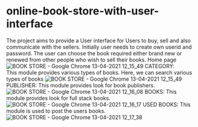 # online-book-store-with-user-interface
The project aims to provide a User interface for Users to buy, sell and also communicate with the sellers. 
Initially user needs to create own userid and password. The user can choose the book required either brand new or renewed from other people who wish to sell their books.
Home page
![BOOK STORE - Google Chrome 13-04-2021 12_15_49](https://user-images.githubusercontent.com/69050468/117418119-aff48880-af38-11eb-86f5-575a065a2cfa.png)
CATEGORY:   
This module provides various types of books. Here, we can search various types of books 
![BOOK STORE - Google Chrome 13-04-2021 12_15_49](https://user-images.githubusercontent.com/69050468/117419559-5e4cfd80-af3a-11eb-80de-c390a4e7ee7c.png)
 PUBLISHER:
This module provides look for book publishers.
![BOOK STORE - Google Chrome 13-04-2021 12_16_08](https://user-images.githubusercontent.com/69050468/117419678-79b80880-af3a-11eb-8d92-7f460eed6a1f.png)
BOOKS:
This module provides look for full stack books.
![BOOK STORE - Google Chrome 13-04-2021 12_16_17](https://user-images.githubusercontent.com/69050468/117419835-9d7b4e80-af3a-11eb-8ccc-d17dc735e6d1.png)
USED BOOKS:
	This module is used to post the users books.
![BOOK STORE - Google Chrome 13-04-2021 12_17_38](https://user-images.githubusercontent.com/69050468/117419923-b552d280-af3a-11eb-8007-8498c6f33627.png)


